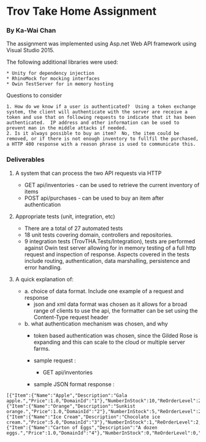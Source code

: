 # Trov Take Home Assignment
### By Ka-Wai Chan

The assignment was implemented using Asp.net Web API framework using Visual Studio 2015.

The following additional libraries were used: 

    * Unity for dependency injection
    * RhinoMock for mocking interfaces
    * Owin TestServer for in memory hosting

Questions to consider

    1. How do we know if a user is authenticated?  Using a token exchange system, the client will authenticate with the server are receive a token and use that on following requests to indicate that it has been authenticated.  IP address and other information can be used to prevent man in the middle attacks if needed.
    2. Is it always possible to buy an item?  No, the item could be removed, or if there is not enough inventory to fullfil the purchased, a HTTP 400 response with a reason phrase is used to communicate this.

### Deliverables

1. A system that can process the two API requests via HTTP
    * GET api/inventories - can be used to retrieve the current inventory of items
    * POST api/purchases - can be used to buy an item after authentication

2. Appropriate tests (unit, integration, etc)
    * There are a total of 27 automated tests
    * 18 unit tests covering domain, controllers and repositories.
    * 9 integration tests (TrovTHA.Tests/Integration), tests are performed against Owin test server allowing for in memory testing of a full http request and inspection of response.  Aspects covered in the tests include routing, authentication, data marshalling, persistence and error handling.


3. A quick explanation of:
    * a. choice of data format. Include one example of a request and response
        * json and xml data format was chosen as it allows for a broad range of clients to use the api, the formatter can be set using the Content-Type request header     
    * b. what authentication mechanism was chosen, and why 
        * token based authentication was chosen, since the Gilded Rose is expanding and this can scale to the cloud or multiple server farms.

        * sample request :
          * GET api/inventories
        * sample JSON format response : 
```
[{"Item":{"Name":"Apple","Description":"Gala apple.","Price":1.0,"DomainId":"1"},"NumberInStock":10,"ReOrderLevel":2,"Location":"Online","DomainId":"1"},{"Item":{"Name":"Orange","Description":"Sunkist orange.","Price":1.0,"DomainId":"2"},"NumberInStock":5,"ReOrderLevel":2,"Location":"Online","DomainId":"2"},{"Item":{"Name":"Ice Cream","Description":"Chocolate ice cream.","Price":5.0,"DomainId":"3"},"NumberInStock":1,"ReOrderLevel":2,"Location":"Online","DomainId":"3"},{"Item":{"Name":"Carton of Eggs","Description":"A dozen eggs.","Price":1.0,"DomainId":"4"},"NumberInStock":0,"ReOrderLevel":0,"Location":"Online","DomainId":"4"}]
```
